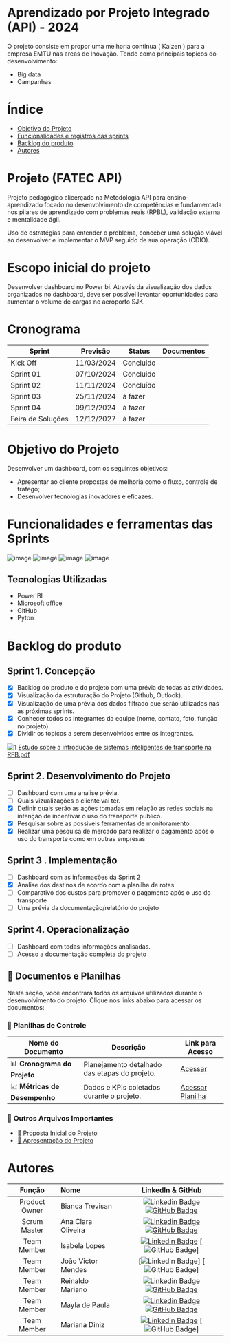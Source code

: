 # Aprendizado por Projeto Integrado (API) - 2024

O projeto consiste em propor uma melhoria continua ( Kaizen ) para a empresa EMTU nas areas de Inovação. Tendo como principais topicos do desenvolvimento:
- Big data
- Campanhas 

# Índice
* [Objetivo do Projeto](#objetivo-do-projeto)
* [Funcionalidades e registros das sprints](#funcionalidades-e-registros--das-sprints)
* [Backlog do produto](#Backlog-do-produto)
* [Autores](#autores)

# Projeto (FATEC API) 
Projeto pedagógico alicerçado na Metodologia API para ensino-aprendizado focado no desenvolvimento de competências e fundamentada nos pilares de aprendizado com problemas reais (RPBL), validação externa e mentalidade ágil. 

Uso de estratégias para entender o problema, conceber uma solução viável ao desenvolver e implementar o MVP seguido de sua operação (CDIO). 

# Escopo inicial do projeto
Desenvolver dashboard no Power bi. Através da visualização dos dados organizados no dashboard, deve ser possível levantar oportunidades para aumentar o volume de cargas no aeroporto SJK.   

# Cronograma
Sprint | Previsão | Status| Documentos |
|------|--------|------|--------|
|Kick Off | 11/03/2024 | Concluido | |
|Sprint 01 | 07/10/2024| Concluido |   |
|Sprint 02|  11/11/2024| Concluído |  
|Sprint 03| 25/11/2024 | à fazer |
|Sprint 04| 09/12/2024 | à fazer |
|Feira de Soluções|12/12/2027 | à fazer |

# Objetivo do Projeto
Desenvolver um dashboard, com os seguintes objetivos:  
- Apresentar ao cliente propostas de melhoria como o fluxo, controle de trafego;
- Desenvolver tecnologias inovadores e eficazes.
  
# Funcionalidades e ferramentas das Sprints
![image](https://github.com/user-attachments/assets/7e32ca44-e37b-4753-9055-d8809c70518b)
![image](https://github.com/user-attachments/assets/ab56b737-af0e-44fb-9bac-95f1c6d71cb9)
![image](https://github.com/user-attachments/assets/6c17916e-1e8e-46a1-8f68-456d4b4eeaf6)
![image](https://github.com/user-attachments/assets/6e30c417-2776-41c0-8e41-8f1e36555d56)



## Tecnologias Utilizadas

* Power BI
* Microsoft office
* GitHub
* Pyton



# Backlog do produto

## Sprint 1. Concepção
- [x] Backlog do produto e do projeto com uma prévia de todas as atividades.
- [x] Visualização da estruturação do Projeto (Github, Outlook).
- [x] Visualização de uma prévia dos dados filtrado que serão utilizados nas as próximas sprints. 
- [x] Conhecer todos os integrantes da equipe (nome, contato, foto, função no projeto).
- [X] Dividir os topicos a serem desenvolvidos entre os integrantes.

![1](https://github.com/user-attachments/assets/39edccc3-c42c-4c76-b067-3791433c02f6)
[Estudo sobre a introdução de sistemas inteligentes de transporte na RFB.pdf](https://github.com/user-attachments/files/17693874/Estudo.sobre.a.introducao.de.sistemas.inteligentes.de.transporte.na.RFB.pdf)




## Sprint 2. Desenvolvimento do Projeto
- [ ] Dashboard com uma analise prévia.
- [ ] Quais vizualizações o cliente vai ter.
- [X] Definir quais serão as ações tomadas em relação as redes sociais na intenção de incentivar o uso do transporte publico.
- [X] Pesquisar sobre as possiveis ferramentas de monitoramento.
- [X] Realizar uma pesquisa de mercado para realizar o pagamento após o uso do transporte como em outras empresas

## Sprint 3 . Implementação
- [ ] Dashboard com as informações da Sprint 2
- [X] Analise dos destinos de acordo com a planilha de rotas
- [ ] Comparativo dos custos para promover o pagamento após o uso do transporte
- [ ] Uma  prévia da documentação/relatório do projeto

## Sprint 4. Operacionalização
- [ ] Dashboard com todas informações analisadas.
- [ ] Acesso a documentação completa do projeto

## 📂 **Documentos e Planilhas**

Nesta seção, você encontrará todos os arquivos utilizados durante o desenvolvimento do projeto. Clique nos links abaixo para acessar os documentos:

### 📄 **Planilhas de Controle**
| Nome do Documento                     | Descrição                                  | Link para Acesso                      |
|---------------------------------------|--------------------------------------------|---------------------------------------|
| 📊 **Cronograma do Projeto**           | Planejamento detalhado das etapas do projeto. | [Acessar](https://github.com/BiaTrevisan/Entrega_Inf/blob/Cronograma-do-Projeto/README.md) |
| 📈 **Métricas de Desempenho**          | Dados e KPIs coletados durante o projeto.  | [Acessar Planilha](https://github.com/BiaTrevisan/Entrega_Inf/blob/Metricas/README.md) |


### 📂 **Outros Arquivos Importantes**
- [📎 Proposta Inicial do Projeto](file:///D:/EMTU%20-%20Sprint%201/Estudo%20sobre%20a%20introdu%C3%A7%C3%A3o%20de%20sistemas%20inteligentes%20de%20transporte%20na%20RFB.pdf)
- [📎 Apresentação do Projeto](https://link_para_apresentacao)


</details>

# Autores
|    Função     | Nome                                  |                                                                                                                                                      LinkedIn & GitHub                                                                                                                                                      |
| :-----------: | :------------------------------------ | :-------------------------------------------------------------------------------------------------------------------------------------------------------------------------------------------------------------------------------------------------------------------------------------------------------------------------: |
| Product Owner |   Bianca Trevisan         |     [![Linkedin Badge](https://img.shields.io/badge/Linkedin-blue?style=flat-square&logo=Linkedin&logoColor=white)](www.linkedin.com/in/biancastrevisan) [![GitHub Badge](https://img.shields.io/badge/GitHub-111217?style=flat-square&logo=github&logoColor=white)](https://github.com/BiaTrevisan)              |
| Scrum Master  | Ana Clara Oliveira |    [![Linkedin Badge](https://img.shields.io/badge/Linkedin-blue?style=flat-square&logo=Linkedin&logoColor=white)](https://www.linkedin.com/in/ana-clara-72347b286?utm_source=share&utm_campaign=share_via&utm_content=profile&utm_medium=ios_app) [![GitHub Badge](https://img.shields.io/badge/GitHub-111217?style=flat-square&logo=github&logoColor=white)](https://github.com/nahclarasilva)     |
| Team Member   | Isabela Lopes             |     [![Linkedin Badge](https://img.shields.io/badge/Linkedin-blue?style=flat-square&logo=Linkedin&logoColor=white)](https://www.linkedin.com/in/isabela-lopes-a35057274?utm_source=share&utm_campaign=share_via&utm_content=profile&utm_medium=ios_app) [![GitHub Badge](https://img.shields.io/badge/GitHub-111217?style=flat-square&logo=github&logoColor=white)]        |
|  Team Member  | João Victor Mendes      |    [![Linkedin Badge](https://img.shields.io/badge/Linkedin-blue?style=flat-square&logo=Linkedin&logoColor=white)] [![GitHub Badge](https://img.shields.io/badge/GitHub-111217?style=flat-square&logo=github&logoColor=white)]          |
|  Team Member  | Reinaldo Mariano     |  [![Linkedin Badge](https://img.shields.io/badge/Linkedin-blue?style=flat-square&logo=Linkedin&logoColor=white)](https://www.linkedin.com/in/reinaldo-mariano-de-oliveira-3ar) [![GitHub Badge](https://img.shields.io/badge/GitHub-111217?style=flat-square&logo=github&logoColor=white)](https://github.com/ReinaldoMariano)      |
|  Team Member  | Mayla de Paula    |           [![Linkedin Badge](https://img.shields.io/badge/Linkedin-blue?style=flat-square&logo=Linkedin&logoColor=white)](www.linkedin.com/in/mayladepaula) [![GitHub Badge](https://img.shields.io/badge/GitHub-111217?style=flat-square&logo=github&logoColor=white)](https://github.com/mayladpaula)          |
|  Team Member  | Mariana Diniz   |      [![Linkedin Badge](https://img.shields.io/badge/Linkedin-blue?style=flat-square&logo=Linkedin&logoColor=white)]([www.linkedin.com/in/biancastrevisan](https://www.linkedin.com/me?trk=p_mwlite_feed-secondary_nav)) [![GitHub Badge](https://img.shields.io/badge/GitHub-111217?style=flat-square&logo=github&logoColor=white)]          |

